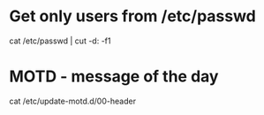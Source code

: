 # Get only users from /etc/passwd
cat /etc/passwd | cut -d: -f1

# MOTD - message of the day
cat /etc/update-motd.d/00-header